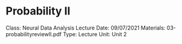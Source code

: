 # Probability II

Class: Neural Data Analysis
Lecture Date: 09/07/2021
Materials: 03-probabilityreviewII.pdf
Type: Lecture
Unit: Unit 2